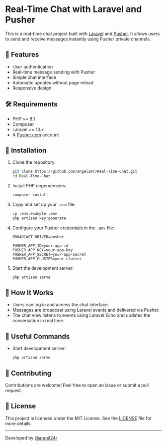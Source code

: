 # Real-Time Chat with Laravel and Pusher

This is a real-time chat project built with [Laravel](https://laravel.com) and [Pusher](https://pusher.com). It allows users to send and receive messages instantly using Pusher private channels.

## 🚀 Features

- User authentication
- Real-time message sending with Pusher
- Simple chat interface
- Automatic updates without page reload
- Responsive design

## 🛠 Requirements

- PHP >= 8.1
- Composer
- Laravel >= 10.x
- A [Pusher.com](https://pusher.com) account

## 🔧 Installation

1. Clone the repository:

   ```bash
   git clone https://github.com/angel24r/Real-Time-Chat.git
   cd Real-Time-Chat
   ```

2. Install PHP dependencies:

   ```bash
   composer install
   ```

3. Copy and set up your `.env` file:

   ```bash
   cp .env.example .env
   php artisan key:generate
   ```

4. Configure your Pusher credentials in the `.env` file:

   ```env
   BROADCAST_DRIVER=pusher

   PUSHER_APP_ID=your-app-id
   PUSHER_APP_KEY=your-app-key
   PUSHER_APP_SECRET=your-app-secret
   PUSHER_APP_CLUSTER=your-cluster
   ```

5. Start the development server:

   ```bash
   php artisan serve
   ```

## 💬 How It Works

- Users can log in and access the chat interface.
- Messages are broadcast using Laravel events and delivered via Pusher.
- The chat view listens to events using Laravel Echo and updates the conversation in real time.

## 🧪 Useful Commands

- Start development server:
  ```bash
  php artisan serve
  ```

## 🤝 Contributing

Contributions are welcome! Feel free to open an issue or submit a pull request.

## 📝 License

This project is licensed under the MIT License. See the [LICENSE](LICENSE) file for more details.

---

Developed by [@angel24r](https://github.com/angel24r)
